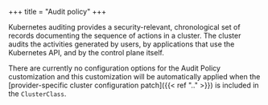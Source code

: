+++
title = "Audit policy"
+++

Kubernetes auditing provides a security-relevant, chronological set of records documenting the sequence of actions in a
cluster. The cluster audits the activities generated by users, by applications that use the Kubernetes API, and by the
control plane itself.

There are currently no configuration options for the Audit Policy customization and this customization will be
automatically applied when the [provider-specific cluster configuration patch]({{< ref ".." >}}) is included in the
`ClusterClass`.
